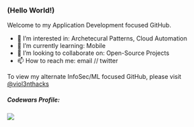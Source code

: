 ### (Hello World!)

Welcome to my Application Development focused GitHub.

- 👀 I’m interested in: Archetecural Patterns, Cloud Automation
- 🌱 I’m currently learning: Mobile
- 💞️ I’m looking to collaborate on: Open-Source Projects
- 📫 How to reach me: email // twitter

To view my alternate InfoSec/ML focused GitHub, please visit [@viol3nthacks](https://github.com/viol3nthacks)

##### Codewars Profile:
[<img src="https://www.codewars.com/users/msonke/badges/large">](https://www.codewars.com/users/msonke)

<!---
msonke/msonke is a ✨ special ✨ repository because its `README.md` (this file) appears on your GitHub profile.
You can click the Preview link to take a look at your changes.
--->
